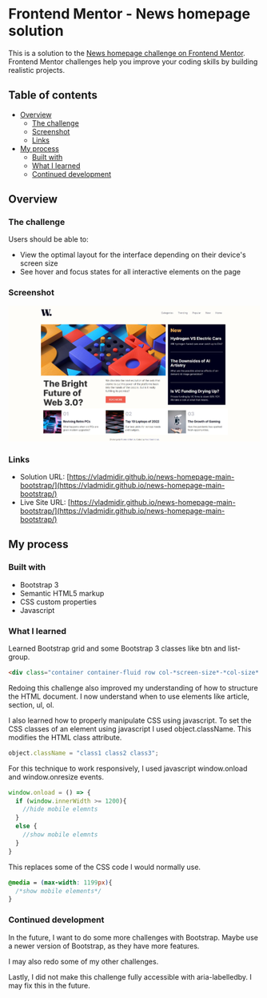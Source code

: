 # Frontend Mentor - News homepage solution

This is a solution to the [News homepage challenge on Frontend Mentor](https://www.frontendmentor.io/challenges/news-homepage-H6SWTa1MFl). Frontend Mentor challenges help you improve your coding skills by building realistic projects. 

## Table of contents

- [Overview](#overview)
  - [The challenge](#the-challenge)
  - [Screenshot](#screenshot)
  - [Links](#links)
- [My process](#my-process)
  - [Built with](#built-with)
  - [What I learned](#what-i-learned)
  - [Continued development](#continued-development)

## Overview

### The challenge

Users should be able to:

- View the optimal layout for the interface depending on their device's screen size
- See hover and focus states for all interactive elements on the page

### Screenshot

![](./screenshot.jpg)

### Links

- Solution URL: [https://vladmidir.github.io/news-homepage-main-bootstrap/](https://vladmidir.github.io/news-homepage-main-bootstrap/)
- Live Site URL: [https://vladmidir.github.io/news-homepage-main-bootstrap/](https://vladmidir.github.io/news-homepage-main-bootstrap/)

## My process

### Built with

- Bootstrap 3
- Semantic HTML5 markup
- CSS custom properties
- Javascript

### What I learned

Learned Bootstrap grid and some Bootstrap 3 classes like btn and list-group.
```html
<div class="container container-fluid row col-*screen-size*-*col-size* list-group list-group-item navbar btn "></div>
```


Redoing this challenge also improved my understanding of how to structure the HTML document.
I now understand when to use elements like article, section, ul, ol.


I also learned how to properly manipulate CSS using javascript.
To set the CSS classes of an element using javascript I used object.className. This modifies the HTML class attribute.
```js
object.className = "class1 class2 class3";
```
For this technique to work responsively, I used javascript window.onload and window.onresize events. 
```js
window.onload = () => {
  if (window.innerWidth >= 1200){
    //hide mobile elemnts
  }
  else {
    //show mobile elemnts
  }
}
```
This replaces some of the CSS code I would normally use.
```css
@media = (max-width: 1199px){
  /*show mobile elements*/
}
```

### Continued development
In the future, I want to do some more challenges with Bootstrap. Maybe use a newer version of Bootstrap,
as they have more features.

I may also redo some of my other challenges.

Lastly, I did not make this challenge fully accessible with aria-labelledby. I may fix this in the future.